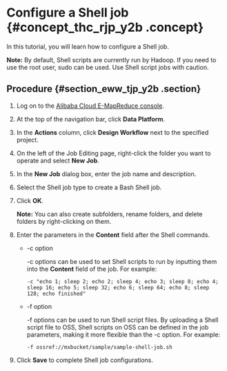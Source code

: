 # Configure a Shell job {#concept_thc_rjp_y2b .concept}

In this tutorial, you will learn how to configure a Shell job.

**Note:** By default, Shell scripts are currently run by Hadoop. If you need to use the root user, sudo can be used. Use Shell script jobs with caution.

## Procedure {#section_eww_tjp_y2b .section}

1.  Log on to the [Alibaba Cloud E-MapReduce console](https://emr.console.aliyun.com/?spm=5176.8250060.103.1.48466f55SEaqMe#/cn-hangzhou).
2.  At the top of the navigation bar, click **Data Platform**.
3.  In the **Actions** column, click **Design Workflow** next to the specified project.
4.  On the left of the Job Editing page, right-click the folder you want to operate and select **New Job**.
5.  In the **New Job** dialog box, enter the job name and description.
6.  Select the Shell job type to create a Bash Shell job.
7.  Click **OK**.

    **Note:** You can also create subfolders, rename folders, and delete folders by right-clicking on them.

8.  Enter the parameters in the **Content** field after the Shell commands.
    -   -c option

        -c options can be used to set Shell scripts to run by inputting them into the **Content** field of the job. For example:

        ```
        -c "echo 1; sleep 2; echo 2; sleep 4; echo 3; sleep 8; echo 4; sleep 16; echo 5; sleep 32; echo 6; sleep 64; echo 8; sleep 128; echo finished"
        ```

    -   -f option

        -f options can be used to run Shell script files. By uploading a Shell script file to OSS, Shell scripts on OSS can be defined in the job parameters, making it more flexible than the -c option. For example:

        ```
        -f ossref://mxbucket/sample/sample-shell-job.sh
        ```

9.  Click **Save** to complete Shell job configurations.

